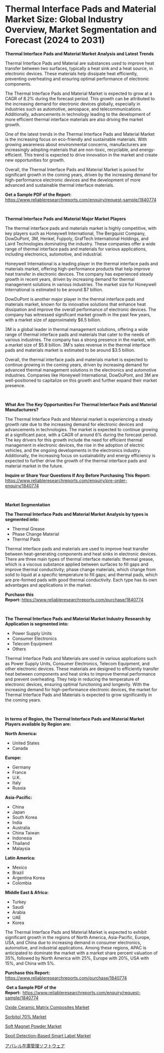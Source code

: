 <p><h1>Thermal Interface Pads and Material Market Size: Global Industry Overview, Market Segmentation and Forecast (2024 to 2031)</h1></p><p><strong>Thermal Interface Pads and Material Market Analysis and Latest Trends</strong></p>
<p><p>Thermal Interface Pads and Material are substances used to improve heat transfer between two surfaces, typically a heat sink and a heat source, in electronic devices. These materials help dissipate heat efficiently, preventing overheating and ensuring optimal performance of electronic components.</p><p>The Thermal Interface Pads and Material Market is expected to grow at a CAGR of 8.2% during the forecast period. This growth can be attributed to the increasing demand for electronic devices globally, especially in industries such as automotive, aerospace, and telecommunications. Additionally, advancements in technology leading to the development of more efficient thermal interface materials are also driving the market growth.</p><p>One of the latest trends in the Thermal Interface Pads and Material Market is the increasing focus on eco-friendly and sustainable materials. With growing awareness about environmental concerns, manufacturers are increasingly adopting materials that are non-toxic, recyclable, and energy-efficient. This trend is expected to drive innovation in the market and create new opportunities for growth.</p><p>Overall, the Thermal Interface Pads and Material Market is poised for significant growth in the coming years, driven by the increasing demand for high-performance electronic devices and the development of more advanced and sustainable thermal interface materials.</p></p>
<p><strong>Get a Sample PDF of the Report:&nbsp;</strong> <a href="https://www.reliableresearchreports.com/enquiry/request-sample/1840774">https://www.reliableresearchreports.com/enquiry/request-sample/1840774</a></p>
<p>&nbsp;</p>
<p><strong>Thermal Interface Pads and Material Major Market Players</strong></p>
<p><p>The thermal interface pads and materials market is highly competitive, with key players such as Honeywell International, The Bergquist Company, DowDuPont, 3M, Henkel, Fujipoly, GrafTech International Holdings, and Laird Technologies dominating the industry. These companies offer a wide range of thermal interface pads and materials for various applications, including electronics, automotive, and industrial.</p><p>Honeywell International is a leading player in the thermal interface pads and materials market, offering high-performance products that help improve heat transfer in electronic devices. The company has experienced steady growth in recent years, driven by increasing demand for thermal management solutions in various industries. The market size for Honeywell International is estimated to be around $7 billion.</p><p>DowDuPont is another major player in the thermal interface pads and materials market, known for its innovative solutions that enhance heat dissipation and improve the overall performance of electronic devices. The company has witnessed significant market growth in the past few years, with a market size of approximately $6.5 billion.</p><p>3M is a global leader in thermal management solutions, offering a wide range of thermal interface pads and materials that cater to the needs of various industries. The company has a strong presence in the market, with a market size of $5.8 billion. 3M's sales revenue in the thermal interface pads and materials market is estimated to be around $3.5 billion.</p><p>Overall, the thermal interface pads and materials market is expected to continue growing in the coming years, driven by increasing demand for advanced thermal management solutions in the electronics and automotive industries. Companies like Honeywell International, DowDuPont, and 3M are well-positioned to capitalize on this growth and further expand their market presence.</p></p>
<p>&nbsp;</p>
<p><strong>What Are The Key Opportunities For Thermal Interface Pads and Material Manufacturers?</strong></p>
<p><p>The Thermal Interface Pads and Material market is experiencing a steady growth rate due to the increasing demand for electronic devices and advancements in technologies. The market is expected to continue growing at a significant pace, with a CAGR of around 6% during the forecast period. The key drivers for this growth include the need for efficient thermal management in electronic devices, the rise in the adoption of electric vehicles, and the ongoing developments in the electronics industry. Additionally, the increasing focus on sustainability and energy efficiency is expected to further drive the growth of the thermal interface pads and material market in the future.</p></p>
<p><strong>Inquire or Share Your Questions If Any Before Purchasing This Report:</strong> <a href="https://www.reliableresearchreports.com/enquiry/pre-order-enquiry/1840774">https://www.reliableresearchreports.com/enquiry/pre-order-enquiry/1840774</a></p>
<p>&nbsp;</p>
<p><strong>Market Segmentation</strong></p>
<p><strong>The Thermal Interface Pads and Material Market Analysis by types is segmented into:</strong></p>
<p><ul><li>Thermal Grease</li><li>Phase Change Material</li><li>Thermal Pads</li></ul></p>
<p><p>Thermal interface pads and materials are used to improve heat transfer between heat-generating components and heat sinks in electronic devices. There are three main types of thermal interface materials: thermal grease, which is a viscous substance applied between surfaces to fill gaps and improve thermal conductivity; phase change materials, which change from solid to liquid at a specific temperature to fill gaps; and thermal pads, which are pre-formed pads with good thermal conductivity. Each type has its own advantages and applications in the market.</p></p>
<p><strong>Purchase this Report:&nbsp;</strong><a href="https://www.reliableresearchreports.com/purchase/1840774">https://www.reliableresearchreports.com/purchase/1840774</a></p>
<p>&nbsp;</p>
<p><strong>The Thermal Interface Pads and Material Market Industry Research by Application is segmented into:</strong></p>
<p><ul><li>Power Supply Units</li><li>Consumer Electronics</li><li>Telecom Equipment</li><li>Others</li></ul></p>
<p><p>Thermal Interface Pads and Materials are used in various applications such as Power Supply Units, Consumer Electronics, Telecom Equipment, and other electronic devices. These materials are designed to efficiently transfer heat between components and heat sinks to improve thermal performance and prevent overheating. They help in reducing the temperature of electronic devices, ensuring optimal functioning and longevity. With the increasing demand for high-performance electronic devices, the market for Thermal Interface Pads and Materials is expected to grow significantly in the coming years.</p></p>
<p>&nbsp;</p>
<p><strong>In terms of Region, the Thermal Interface Pads and Material Market Players available by Region are:</strong></p>
<p>
    <p> <strong> North America: </strong>
        <ul>
            <li>United States</li>
            <li>Canada</li>
        </ul>
        </p> 
    <p> <strong> Europe: </strong>
        <ul>
            <li>Germany</li>
            <li>France</li>
            <li>U.K.</li>
            <li>Italy</li>
            <li>Russia</li>
        </ul>
        </p> 
    <p> <strong> Asia-Pacific: </strong>
        <ul>
            <li>China</li>
            <li>Japan</li>
            <li>South Korea</li>
            <li>India</li>
            <li>Australia</li>
            <li>China Taiwan</li>
            <li>Indonesia</li>
            <li>Thailand</li>
            <li>Malaysia</li>
        </ul>
        </p> 
    <p> <strong> Latin America: </strong>
        <ul>
            <li>Mexico</li>
            <li>Brazil</li>
            <li>Argentina Korea</li>
            <li>Colombia</li>
        </ul>
        </p> 
    <p> <strong> Middle East & Africa: </strong>
        <ul>
            <li>Turkey</li>
            <li>Saudi</li>
            <li>Arabia</li>
            <li>UAE</li>
            <li>Korea</li>
        </ul>
    </p>
    </p>
<p><p>The Thermal Interface Pads and Material Market is expected to exhibit significant growth in the regions of North America, Asia-Pacific, Europe, USA, and China due to increasing demand in consumer electronics, automotive, and industrial applications. Among these regions, APAC is anticipated to dominate the market with a market share percent valuation of 35%, followed by North America with 25%, Europe with 20%, USA with 15%, and China with 5%.</p></p>
<p><strong>Purchase this Report: </strong><a href="https://www.reliableresearchreports.com/purchase/1840774">https://www.reliableresearchreports.com/purchase/1840774</a></p>
<p>&nbsp;<strong>Get a Sample PDF of the Report:&nbsp;&nbsp;</strong><a href="https://www.reliableresearchreports.com/enquiry/request-sample/1840774">https://www.reliableresearchreports.com/enquiry/request-sample/1840774</a></p>
<p><strong></strong></p>
<p><p><a href="https://issuu.com/reportprime-2/docs/oxide-ceramic-matrix-composites-market-size-2030.p">Oxide Ceramic Matrix Composites Market</a></p><p><a href="https://issuu.com/reportprime-2/docs/sorbitol-70-market-size-2030.pptx">Sorbitol 70% Market</a></p><p><a href="https://github.com/wwwkeltoum/Market-Research-Report-List-2/blob/main/soft-magnet-powder-market.md">Soft Magnet Powder Market</a></p><p><a href="https://github.com/gamblestampleyjenny50m5sl6/Market-Research-Report-List-1/blob/main/spoil-detection-based-smart-label-market.md">Spoil Detection-Based Smart Label Market</a></p><p><a href="https://github.com/vhemk0794148/Market-Research-Report-List-1/blob/main/51441091468.md">アパレル在庫管理ソフトウェア</a></p></p>